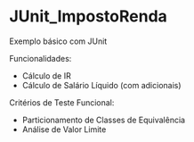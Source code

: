 JUnit_ImpostoRenda
==================
Exemplo básico com JUnit

Funcionalidades:
  * Cálculo de IR
  * Cálculo de Salário Líquido (com adicionais)
  
Critérios de Teste Funcional:
  * Particionamento de Classes de Equivalência
  * Análise de Valor Limite
